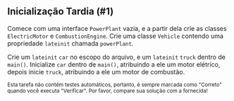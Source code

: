 ## Inicialização Tardia (#1)

Comece com uma interface `PowerPlant` vazia, e a partir dela crie as classes
`ElectricMotor` e `CombustionEngine`. Crie uma classe `Vehicle` contendo uma
propriedade `lateinit` chamada `powerPlant`.

Crie um `lateinit` `car` no escopo do arquivo, e um `lateinit` `truck` dentro de
`main()`. Inicialize `car` dentro de `main()`, atribuindo a ele um motor elétrico, depois inicie `truck`, atribuindo a ele um motor de combustão.

<sub> Esta tarefa não contém testes automáticos,
portanto, é sempre marcada como "Correto" quando você executa "Verificar".
Por favor, compare sua solução com a fornecida! </sub>